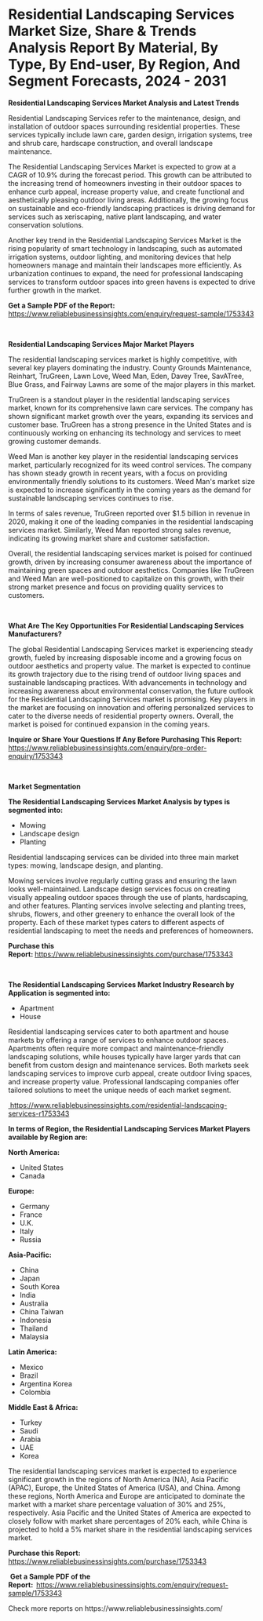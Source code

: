 <p><h1>Residential Landscaping Services Market Size, Share & Trends Analysis Report By Material, By Type, By End-user, By Region, And Segment Forecasts, 2024 - 2031</h1></p><p><strong>Residential Landscaping Services Market Analysis and Latest Trends</strong></p>
<p><p>Residential Landscaping Services refer to the maintenance, design, and installation of outdoor spaces surrounding residential properties. These services typically include lawn care, garden design, irrigation systems, tree and shrub care, hardscape construction, and overall landscape maintenance.</p><p>The Residential Landscaping Services Market is expected to grow at a CAGR of 10.9% during the forecast period. This growth can be attributed to the increasing trend of homeowners investing in their outdoor spaces to enhance curb appeal, increase property value, and create functional and aesthetically pleasing outdoor living areas. Additionally, the growing focus on sustainable and eco-friendly landscaping practices is driving demand for services such as xeriscaping, native plant landscaping, and water conservation solutions.</p><p>Another key trend in the Residential Landscaping Services Market is the rising popularity of smart technology in landscaping, such as automated irrigation systems, outdoor lighting, and monitoring devices that help homeowners manage and maintain their landscapes more efficiently. As urbanization continues to expand, the need for professional landscaping services to transform outdoor spaces into green havens is expected to drive further growth in the market.</p></p>
<p><strong>Get a Sample PDF of the Report:&nbsp;</strong> <a href="https://www.reliablebusinessinsights.com/enquiry/request-sample/1753343">https://www.reliablebusinessinsights.com/enquiry/request-sample/1753343</a></p>
<p>&nbsp;</p>
<p><strong>Residential Landscaping Services Major Market Players</strong></p>
<p><p>The residential landscaping services market is highly competitive, with several key players dominating the industry. County Grounds Maintenance, Reinhart, TruGreen, Lawn Love, Weed Man, Eden, Davey Tree, SavATree, Blue Grass, and Fairway Lawns are some of the major players in this market.</p><p>TruGreen is a standout player in the residential landscaping services market, known for its comprehensive lawn care services. The company has shown significant market growth over the years, expanding its services and customer base. TruGreen has a strong presence in the United States and is continuously working on enhancing its technology and services to meet growing customer demands.</p><p>Weed Man is another key player in the residential landscaping services market, particularly recognized for its weed control services. The company has shown steady growth in recent years, with a focus on providing environmentally friendly solutions to its customers. Weed Man's market size is expected to increase significantly in the coming years as the demand for sustainable landscaping services continues to rise.</p><p>In terms of sales revenue, TruGreen reported over $1.5 billion in revenue in 2020, making it one of the leading companies in the residential landscaping services market. Similarly, Weed Man reported strong sales revenue, indicating its growing market share and customer satisfaction.</p><p>Overall, the residential landscaping services market is poised for continued growth, driven by increasing consumer awareness about the importance of maintaining green spaces and outdoor aesthetics. Companies like TruGreen and Weed Man are well-positioned to capitalize on this growth, with their strong market presence and focus on providing quality services to customers.</p></p>
<p>&nbsp;</p>
<p><strong>What Are The Key Opportunities For Residential Landscaping Services Manufacturers?</strong></p>
<p><p>The global Residential Landscaping Services market is experiencing steady growth, fueled by increasing disposable income and a growing focus on outdoor aesthetics and property value. The market is expected to continue its growth trajectory due to the rising trend of outdoor living spaces and sustainable landscaping practices. With advancements in technology and increasing awareness about environmental conservation, the future outlook for the Residential Landscaping Services market is promising. Key players in the market are focusing on innovation and offering personalized services to cater to the diverse needs of residential property owners. Overall, the market is poised for continued expansion in the coming years.</p></p>
<p><strong>Inquire or Share Your Questions If Any Before Purchasing This Report:</strong> <a href="https://www.reliablebusinessinsights.com/enquiry/pre-order-enquiry/1753343">https://www.reliablebusinessinsights.com/enquiry/pre-order-enquiry/1753343</a></p>
<p>&nbsp;</p>
<p><strong>Market Segmentation</strong></p>
<p><strong>The Residential Landscaping Services Market Analysis by types is segmented into:</strong></p>
<p><ul><li>Mowing</li><li>Landscape design</li><li>Planting</li></ul></p>
<p><p>Residential landscaping services can be divided into three main market types: mowing, landscape design, and planting. </p><p>Mowing services involve regularly cutting grass and ensuring the lawn looks well-maintained. Landscape design services focus on creating visually appealing outdoor spaces through the use of plants, hardscaping, and other features. Planting services involve selecting and planting trees, shrubs, flowers, and other greenery to enhance the overall look of the property. Each of these market types caters to different aspects of residential landscaping to meet the needs and preferences of homeowners.</p></p>
<p><strong>Purchase this Report:&nbsp;</strong><a href="https://www.reliablebusinessinsights.com/purchase/1753343">https://www.reliablebusinessinsights.com/purchase/1753343</a></p>
<p>&nbsp;</p>
<p><strong>The Residential Landscaping Services Market Industry Research by Application is segmented into:</strong></p>
<p><ul><li>Apartment</li><li>House</li></ul></p>
<p><p>Residential landscaping services cater to both apartment and house markets by offering a range of services to enhance outdoor spaces. Apartments often require more compact and maintenance-friendly landscaping solutions, while houses typically have larger yards that can benefit from custom design and maintenance services. Both markets seek landscaping services to improve curb appeal, create outdoor living spaces, and increase property value. Professional landscaping companies offer tailored solutions to meet the unique needs of each market segment.</p></p>
<p><a href="https://www.reliablebusinessinsights.com/residential-landscaping-services-r1753343">&nbsp;https://www.reliablebusinessinsights.com/residential-landscaping-services-r1753343</a></p>
<p><strong>In terms of Region, the Residential Landscaping Services Market Players available by Region are:</strong></p>
<p>
    <p> <strong> North America: </strong>
        <ul>
            <li>United States</li>
            <li>Canada</li>
        </ul>
        </p> 
    <p> <strong> Europe: </strong>
        <ul>
            <li>Germany</li>
            <li>France</li>
            <li>U.K.</li>
            <li>Italy</li>
            <li>Russia</li>
        </ul>
        </p> 
    <p> <strong> Asia-Pacific: </strong>
        <ul>
            <li>China</li>
            <li>Japan</li>
            <li>South Korea</li>
            <li>India</li>
            <li>Australia</li>
            <li>China Taiwan</li>
            <li>Indonesia</li>
            <li>Thailand</li>
            <li>Malaysia</li>
        </ul>
        </p> 
    <p> <strong> Latin America: </strong>
        <ul>
            <li>Mexico</li>
            <li>Brazil</li>
            <li>Argentina Korea</li>
            <li>Colombia</li>
        </ul>
        </p> 
    <p> <strong> Middle East & Africa: </strong>
        <ul>
            <li>Turkey</li>
            <li>Saudi</li>
            <li>Arabia</li>
            <li>UAE</li>
            <li>Korea</li>
        </ul>
    </p>
    </p>
<p><p>The residential landscaping services market is expected to experience significant growth in the regions of North America (NA), Asia Pacific (APAC), Europe, the United States of America (USA), and China. Among these regions, North America and Europe are anticipated to dominate the market with a market share percentage valuation of 30% and 25%, respectively. Asia Pacific and the United States of America are expected to closely follow with market share percentages of 20% each, while China is projected to hold a 5% market share in the residential landscaping services market.</p></p>
<p><strong>Purchase this Report: </strong><a href="https://www.reliablebusinessinsights.com/purchase/1753343">https://www.reliablebusinessinsights.com/purchase/1753343</a></p>
<p>&nbsp;<strong>Get a Sample PDF of the Report:&nbsp;&nbsp;</strong><a href="https://www.reliablebusinessinsights.com/enquiry/request-sample/1753343">https://www.reliablebusinessinsights.com/enquiry/request-sample/1753343</a></p>
<p><strong></strong></p>
<p>Check more reports on https://www.reliablebusinessinsights.com/</p>
